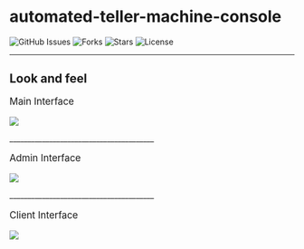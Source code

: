 # automated-teller-machine-console

![GitHub Issues](https://img.shields.io/github/issues/pitzzahh/automated-teller-machine-console)
![Forks](https://img.shields.io/github/forks/pitzzahh/automated-teller-machine-console)
![Stars](https://img.shields.io/github/stars/pitzzahh/automated-teller-machine-console)
![License](https://img.shields.io/github/license/pitzzahh/automated-teller-machine-console)
________________________________________
## Look and feel
<div>
    <p style="font-size: 1.2em">Main Interface</p>
    <p align="left">
        <img src="https://github.com/pitzzahh/automated-teller-machine-console/blob/main/main.png?raw=true" />
    </p>
</div>
________________________________________
<div>
    <p style="font-size: 1.2em">Admin Interface</p>
    <p align="left">
        <img src="https://github.com/pitzzahh/automated-teller-machine-console/blob/main/admin_menu.png?raw=true" />
    </p>
</div>
________________________________________
<div>
    <p style="font-size: 1.2em">Client Interface</p>
    <p align="left">
        <img src="https://github.com/pitzzahh/automated-teller-machine-console/blob/main/client_menu.png?raw=true"/>
    </p>
</div>